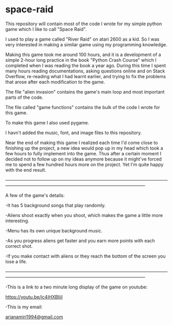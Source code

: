 # space-raid
This repository will contain most of the code I wrote for my simple python game which I like to call "Space Raid".

I used to play a game called "River Raid" on atari 2600 as a kid. So I was very interested in making a similar game using my programming knowledge.

Making this game took me around 100 hours, and it is a development of a simple 2-hour long practice in the book "Python Crash Course" which I completed when I was
reading the book a year ago. During this time I spent many hours reading documentations, asking questions online and on Stack Overflow, re-reading
what I had learnt earlier, and trying to fix the problems that arose after each modification to the game.


The file "alien invasion" contains the game's main loop and most important parts of the code.

The file called "game functions" contains the bulk of the code I wrote for this game.

To make this game I also used pygame.

I havn't added the music, font, and image files to this repository.

Near the end of making this game I realized each time I'd come close to finishing up the project, a new idea would pop up in my head which took a few hours to fully
implement into the game. Thus after a certain moment I decided not to follow up on my ideas anymore because it might've forced me to spend a few hundred hours more
on the project. Yet I'm quite happy with the end result.

———————————————————————————————————————————————————————————————————

A few of the game's details:

-It has 5 background songs that play randomly.

-Aliens shoot exactly when you shoot, which makes the game a little more interesting.

-Menu has its own unique background music.

-As you progress aliens get faster and you earn more points with each correct shot.

-If you make contact with aliens or they reach the bottom of the screen you lose a life.

———————————————————————————————————————————————————————————————————

-This is a link to a two minute long display of the game on youtube:

https://youtu.be/jc4iHXBIiiI

-This is my email:

arianamiri1994@gmail.com

